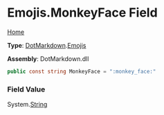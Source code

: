 # Emojis\.MonkeyFace Field

[Home](../../../README.md)

**Type**: [DotMarkdown](../../README.md)\.[Emojis](../README.md)

**Assembly**: DotMarkdown\.dll

```csharp
public const string MonkeyFace = ":monkey_face:"
```

### Field Value

System\.[String](https://docs.microsoft.com/en-us/dotnet/api/system.string)